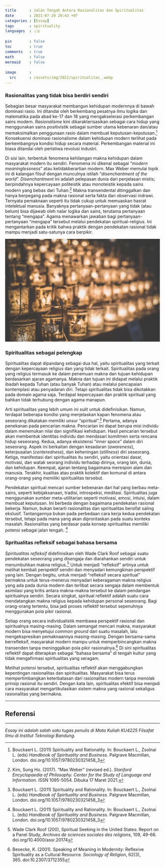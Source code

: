 ```yaml
---
title      : Jalan Tengah Antara Rasionalitas dan Spiritualitas
date       : 2021-07-20 20:43 +07
categories : [Essay]
tags       : spirituality
languages  : 🇮🇩

pin        : false
toc        : true
comments   : true
math       : false
mermaid    : false

image      :
  src      : /assets/img/2021/spiritualitas_.webp
---
```


### Rasionalitas yang tidak bisa berdiri sendiri

Sebagian besar masyarakat membangun kehidupan modernnya di bawah dominasi rasio. Ini ditandai oleh berkembang pesatnya ilmu logika dan matematika pada abad ke-17 dan 18 yang mengakselerasi perkembangan sains modern. _Rasionalisme_ kini dikarakterisasikan sebagai cara hidup yang menggunakan sains positivistik sebagai sumber utama kebenaran dan/atau memaksimalkan penggunaan rasio dalam membuat keputusan-keputusan.[^1] Konsekuensi dominasi rasionalisme dalam kehidupan modern terlihat pada berkembangnya kondisi hidup secara material. Perkembangan material ini biasa ditandai oleh peristiwa revolusi industri.

Di sisi lain, terbentuk fenomena kehilangan makna kehidupan dalam masyarakat modern itu sendiri. Fenomena ini dikenal sebagai “_modern meaninglessness_” atau ketidakberartian modern. Max Weber memulai topik ini di kalangan filsuf dengan munculnya istilah “_disenchantment of the world_”. _Disenchantment_ ini adalah pelepasan dunia dari penjelasan mistis; berpindahnya kepercayaan politeistik atau monoteistik kepada sains modern yang bebas dari Tuhan.[^2]  Makna transendental ditinggalkan dan hanya berpegang pada makna rasional serta fakta dan observasi indrawi. Ternyata pemaknaan seperti itu tidak cukup untuk memuaskan hasrat intelektual manusia. Banyaknya pertanyaan-pertanyaan yang tidak (atau belum) bisa dijawab oleh nalar logika dan sains, terutama pertanyaan tentang “mengapa”. Agama menawarkan jawaban bagi pertanyaan-pertanyaan “mengapa” tersebut melalui pendekatan spiritual-religius. Ini mengantarkan pada kritik bahwa praktik dengan pendekatan rasional tidak mampu menjadi satu-satunya cara berpikir.

![](/assets/img/2021/spiritualitas.webp)

### Spiritualitas sebagai pelengkap

Spiritualitas dapat dipandang sebagai dua hal, yaitu spiritualitas yang terkait dengan kepercayaan religius dan yang tidak terkait. Spiritualitas pada orang yang religius termasuk ke dalam penemuan makna dan tujuan kehidupan berdasarkan ajaran agamanya. Makna dan tujuan ini didapat melalui praktik ibadah kepada Tuhan (atau banyak Tuhan) atau melalui pencapaian kontemplasi atau penyadaran diri. Tetapi spiritualitas tidak bisa dikotakkan pada domain agama saja. Terdapat kepercayaan dan praktik spiritual yang bahkan tidak terhubung dengan agama manapun.

Arti spiritualitas yang lebih umum ini sulit untuk didefinisikan. Namun, terdapat beberapa kondisi yang menjelaskan kapan fenomena atau seseorang dikatakan memiliki unsur “spiritual”.[^3] Pertama, adanya penekanan pada pencarian makna. Pencarian ini dapat berupa misi individu dalam menemukan nilai dan signifikasi kehidupan. Hasil pencarian tersebut akan membentuk identitas individu dan mendasari komitmen serta rencana hidup seseorang. Kedua, adanya eksistensi “_inner space_” dalam diri seseorang. Aspek ini berkaitan dengan kesadaran (_awareness_), keterpusatan (_centeredness_), dan keheningan (_stillness_) diri seseorang. Ketiga, manifestasi dari spiritualitas itu sendiri, yaitu orientasi dasar, motivasi, dan watak seorang individu terhadap dirinya, orang lain, dunia, dan kehidupan. Keempat, ajaran tentang bagaimana merespon alam dan manusia. Terakhir, kualitas atau praktik kolektif dan komunal di antara orang-orang yang memiliki spiritualitas tersebut.

Pendekatan spiritual mencari sumber kebenaran dari hal yang berbau meta-sains, seperti kebijaksanaan, tradisi, introspeksi, meditasi. Spiritualitas juga menggunakan sumber meta-utilitarian seperti motivasi, emosi, intuisi, dalam membuat keputusan. Ini berbeda dengan bagaimana pendekatan rasional bekerja. Namun, bukan berarti rasionalitas dan spiritualitas bersifat saling ekslusif. Tantangannya bukan pada perbedaan cara kerja kedua pendekatan tersebut, tetapi pada mana yang akan diproritaskan pada suatu konteks masalah. Rasionalitas yang berdasar pada konsep spiritualitas memiliki potensi sebagai jalan tengah. [^4] 

### Spritualitas refleksif sebagai bahasa bersama

_Spiritualitas refleksif_ didefinisikan oleh Wade Clark Roof sebagai suatu pendekatan seseorang yang disengaja dan diarahankan sendiri untuk menumbuhkan makna religius.[^5]  Untuk menjadi “refleksif” artinya untuk melihat kembali perspektif sendiri dan menyadari kemungkinan perspektif yang lain. Dengan begitu, untuk menjadi “refleksif secara spiritual” bermakna untuk terus-menerus menyadari keberagaman makna religius yang ada pada dunia modern dan terlibat secara sengaja dalam membentuk asimilasi yang kritis antara makna-makna tersebut ke dalam pendangan spiritualnya sendiri. Secara singkat, spiritual reflektif adalah suatu cara mendatangkan makna religius kepada kehidupan personal seseorang. Bagi orang-orang tertentu, bisa jadi proses reflektif tersebut sepenuhnya menggunakan pola pikir rasional.

Setiap orang secara individualistik membawa perspektif rasional dan spiritualnya masing-masing. Dalam semangat mencari makna, masyarakat modern bisa menyetujui _common ground_ dari suatu masalah, lalu mengekspresikan pemaknaannya masing-masing. Dengan bersama-sama berrefleksif, masyarakat modern mampu untuk memperbincangkan makna transenden tanpa meninggalkan pola pikir rasionalnya.[^6] Di sini spiritualitas reflektif dapat diterapkan sebagai “bahasa bersama” di tengah kultur yang tidak mengafirmasi spiritualitas yang seragam.

Melihat potensi tersebut, spiritualitas reflektif akan menggabungkan kepentingan rasionalitas dan spiritualitas. Masyarakat bisa terus mempertimbangkan keterbatasan dari rasionalitas modern tanpa menolak prinsip rasional itu sendiri. Dengan kata lain, spiritualitas efektif bisa menjadi cara masyarakat mengartikulasikan sistem makna yang rasional sekaligus rasionalitas yang bermakna.

---

## Referensi

[^1]: Bouckaert L. (2011) Spirituality and Rationality. In: Bouckaert L., Zsolnai L. (eds) _Handbook of Spirituality and Business_. Palgrave Macmillan, London. doi.org/10.1057/9780230321458_3

[^2]: Kim, Sung Ho. (2017). “Max Weber” (revised ed.). _Stanford Encyclopaedia of Philosophy. Center for the Study of Language and Information_. ISSN 1095-5054. Dibuka 17 Maret 2021.

[^3]: Bouckaert L. (2011) Spirituality and Rationality. In: Bouckaert L., Zsolnai L. (eds) _Handbook of Spirituality and Business_. Palgrave Macmillan, London. doi.org/10.1057/9780230321458_3

[^4]: Bouckaert L. (2011) Spirituality and Rationality. In: Bouckaert L., Zsolnai L. (eds) _Handbook of Spirituality and Business_. Palgrave Macmillan, London. doi.org/10.1057/9780230321458_3

[^5]: Wade Clark Roof (200), Spiritual Seeking in the United States: Report on a Panel Study, _Archives de sciences sociales des religions_, 109, 49-66. doi.org/10.4000/assr.20174

[^6]: Besecke, K. (2001). Speaking of Meaning in Modernity: Reflexive Spirituality as a Cultural Resource. _Sociology of Religion_, 62(3), 365. doi:10.2307/3712355


---

_Essay ini adalah salah satu tugas penulis di Mata Kuliah KU4225 Filsafat Ilmu di Institut Teknologi Bandung._
